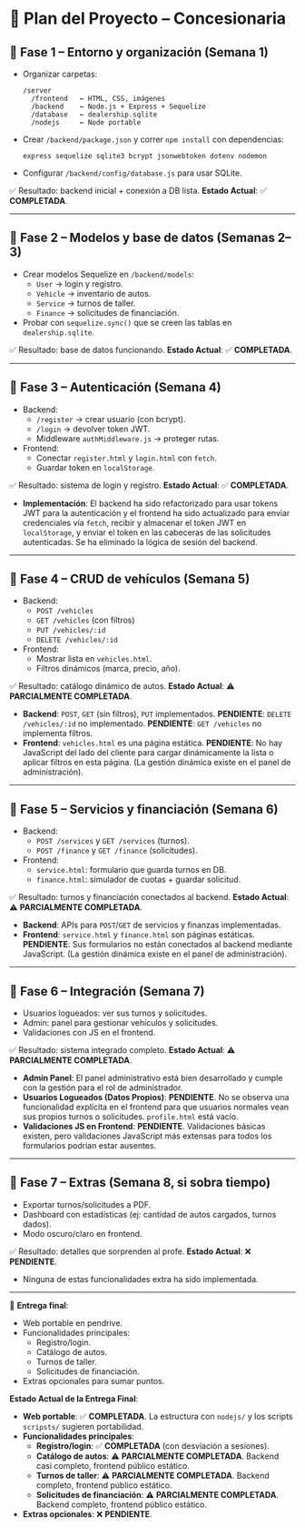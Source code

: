 # 📅 Plan del Proyecto – Concesionaria

## 🔹 **Fase 1 – Entorno y organización (Semana 1)**
- Organizar carpetas:  
  ```
  /server
    /frontend   ← HTML, CSS, imágenes
    /backend    ← Node.js + Express + Sequelize
    /database   ← dealership.sqlite
    /nodejs     ← Node portable
  ```
- Crear `/backend/package.json` y correr `npm install` con dependencias:  
  ```
  express sequelize sqlite3 bcrypt jsonwebtoken dotenv nodemon
  ```
- Configurar `/backend/config/database.js` para usar SQLite.  

✅ Resultado: backend inicial + conexión a DB lista.
**Estado Actual**: ✅ **COMPLETADA**.

---

## 🔹 **Fase 2 – Modelos y base de datos (Semanas 2–3)**
- Crear modelos Sequelize en `/backend/models`:  
  - `User` → login y registro.  
  - `Vehicle` → inventario de autos.  
  - `Service` → turnos de taller.  
  - `Finance` → solicitudes de financiación.  
- Probar con `sequelize.sync()` que se creen las tablas en `dealership.sqlite`.  

✅ Resultado: base de datos funcionando.
**Estado Actual**: ✅ **COMPLETADA**.

---

## 🔹 **Fase 3 – Autenticación (Semana 4)**
- Backend:  
  - `/register` → crear usuario (con bcrypt).  
  - `/login` → devolver token JWT.  
  - Middleware `authMiddleware.js` → proteger rutas.  
- Frontend:  
  - Conectar `register.html` y `login.html` con `fetch`.  
  - Guardar token en `localStorage`.  

✅ Resultado: sistema de login y registro.
**Estado Actual**: ✅ **COMPLETADA**.
*   **Implementación**: El backend ha sido refactorizado para usar tokens JWT para la autenticación y el frontend ha sido actualizado para enviar credenciales vía `fetch`, recibir y almacenar el token JWT en `localStorage`, y enviar el token en las cabeceras de las solicitudes autenticadas. Se ha eliminado la lógica de sesión del backend.

---

## 🔹 **Fase 4 – CRUD de vehículos (Semana 5)**
- Backend:  
  - `POST /vehicles`  
  - `GET /vehicles` (con filtros)  
  - `PUT /vehicles/:id`  
  - `DELETE /vehicles/:id`  
- Frontend:  
  - Mostrar lista en `vehicles.html`.  
  - Filtros dinámicos (marca, precio, año).  

✅ Resultado: catálogo dinámico de autos.
**Estado Actual**: ⚠️ **PARCIALMENTE COMPLETADA**.
*   **Backend**: `POST`, `GET` (sin filtros), `PUT` implementados. **PENDIENTE**: `DELETE /vehicles/:id` no implementado. **PENDIENTE**: `GET /vehicles` no implementa filtros.
*   **Frontend**: `vehicles.html` es una página estática. **PENDIENTE**: No hay JavaScript del lado del cliente para cargar dinámicamente la lista o aplicar filtros en esta página. (La gestión dinámica existe en el panel de administración).

---

## 🔹 **Fase 5 – Servicios y financiación (Semana 6)**
- Backend:  
  - `POST /services` y `GET /services` (turnos).  
  - `POST /finance` y `GET /finance` (solicitudes).  
- Frontend:  
  - `service.html`: formulario que guarda turnos en DB.  
  - `finance.html`: simulador de cuotas + guardar solicitud.  

✅ Resultado: turnos y financiación conectados al backend.
**Estado Actual**: ⚠️ **PARCIALMENTE COMPLETADA**.
*   **Backend**: APIs para `POST`/`GET` de servicios y finanzas implementadas.
*   **Frontend**: `service.html` y `finance.html` son páginas estáticas. **PENDIENTE**: Sus formularios no están conectados al backend mediante JavaScript. (La gestión dinámica existe en el panel de administración).

---

## 🔹 **Fase 6 – Integración (Semana 7)**
- Usuarios logueados: ver sus turnos y solicitudes.  
- Admin: panel para gestionar vehículos y solicitudes.  
- Validaciones con JS en el frontend.  

✅ Resultado: sistema integrado completo.
**Estado Actual**: ⚠️ **PARCIALMENTE COMPLETADA**.
*   **Admin Panel**: El panel administrativo está bien desarrollado y cumple con la gestión para el rol de administrador.
*   **Usuarios Logueados (Datos Propios)**: **PENDIENTE**. No se observa una funcionalidad explícita en el frontend para que usuarios normales vean sus propios turnos o solicitudes. `profile.html` está vacío.
*   **Validaciones JS en Frontend**: **PENDIENTE**. Validaciones básicas existen, pero validaciones JavaScript más extensas para todos los formularios podrían estar ausentes.

---

## 🔹 **Fase 7 – Extras (Semana 8, si sobra tiempo)**
- Exportar turnos/solicitudes a PDF.  
- Dashboard con estadísticas (ej: cantidad de autos cargados, turnos dados).  
- Modo oscuro/claro en frontend.  

✅ Resultado: detalles que sorprenden al profe.
**Estado Actual**: ❌ **PENDIENTE**.
*   Ninguna de estas funcionalidades extra ha sido implementada.

---

📌 **Entrega final**:  
- Web portable en pendrive.  
- Funcionalidades principales:  
  - Registro/login.  
  - Catálogo de autos.  
  - Turnos de taller.  
  - Solicitudes de financiación.  
- Extras opcionales para sumar puntos.

**Estado Actual de la Entrega Final**:
*   **Web portable**: ✅ **COMPLETADA**. La estructura con `nodejs/` y los scripts `scripsts/` sugieren portabilidad.
*   **Funcionalidades principales**:
    *   **Registro/login**: ✅ **COMPLETADA** (con desviación a sesiones).
    *   **Catálogo de autos**: ⚠️ **PARCIALMENTE COMPLETADA**. Backend casi completo, frontend público estático.
    *   **Turnos de taller**: ⚠️ **PARCIALMENTE COMPLETADA**. Backend completo, frontend público estático.
    *   **Solicitudes de financiación**: ⚠️ **PARCIALMENTE COMPLETADA**. Backend completo, frontend público estático.
*   **Extras opcionales**: ❌ **PENDIENTE**.